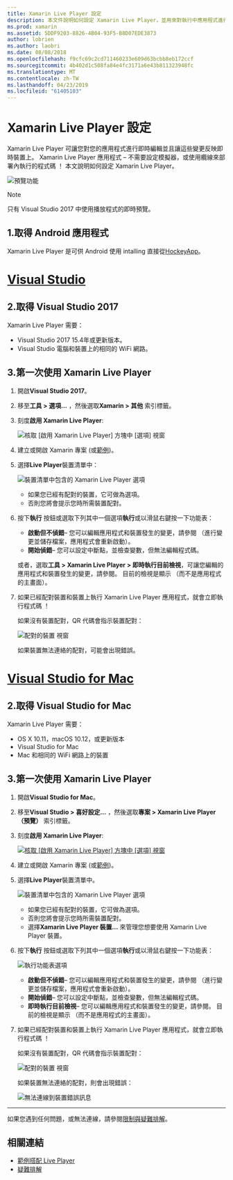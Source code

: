 ```yaml
---
title: Xamarin Live Player 設定
description: 本文件說明如何設定 Xamarin Live Player，並用來對執行中應用程式進行即時編輯。
ms.prod: xamarin
ms.assetid: 5DDF9203-8826-4B04-93F5-B8D07EDE3873
author: lobrien
ms.author: laobri
ms.date: 08/08/2018
ms.openlocfilehash: f9cfc69c2cd711460233e609d63bcbb8eb172ccf
ms.sourcegitcommit: 4b402d1c508fa84e4fc3171a6e43b811323948fc
ms.translationtype: MT
ms.contentlocale: zh-TW
ms.lasthandoff: 04/23/2019
ms.locfileid: "61405103"
---
```

# <a name="xamarin-live-player-setup"></a>Xamarin Live Player 設定

Xamarin Live Player 可讓您對您的應用程式進行即時編輯並且讓這些變更反映即時裝置上。 Xamarin Live Player 應用程式 – 不需要設定模擬器，或使用纜線來部署內執行的程式碼 ！ 本文說明如何設定 Xamarin Live Player。

![預覽功能](~/media/shared/preview.png)

> [!NOTE]
> 只有 Visual Studio 2017 中使用播放程式的即時預覽。

## <a name="1-get-the-android-app"></a>1.取得 Android 應用程式

Xamarin Live Player 是可供 Android 使用 intalling 直接從[HockeyApp](https://aka.ms/xlp-hockeyapp)。

# <a name="visual-studiotabwindows"></a>[Visual Studio](#tab/windows)

## <a name="2-get-visual-studio-2017"></a>2.取得 Visual Studio 2017

Xamarin Live Player 需要：

- Visual Studio 2017 15.4年或更新版本。
- Visual Studio 電腦和裝置上的相同的 WiFi 網路。

## <a name="3-using-xamarin-live-player-for-the-first-time"></a>3.第一次使用 Xamarin Live Player

1. 開啟**Visual Studio 2017**。
2. 移至**工具 > 選項...** ，然後選取**Xamarin > 其他** 索引標籤。
3. 刻度**啟用 Xamarin Live Player**:

    ![核取 [啟用 Xamarin Live Player] 方塊中 [選項] 視窗](install-images/vs2017-options.png)

4. 建立或開啟 Xamarin 專案 (或[範例](~/tools/live-player/samples.md))。
5. 選擇**Live Player**裝置清單中：

    ![裝置清單中包含的 Xamarin Live Player 選項](install-images/devices-empty-windows.png)

    - 如果您已經有配對的裝置，它可做為選項。
    - 否則您將會提示您時所需裝置配對。

6. 按下**執行** 按鈕或選取下列其中一個選項**執行**或以滑鼠右鍵按一下功能表：

    - **啟動但不偵錯**– 您可以編輯應用程式和裝置發生的變更，請參閱 （進行變更並儲存檔案，應用程式會重新啟動）。
    - **開始偵錯**– 您可以設定中斷點，並檢查變數，但無法編輯程式碼。

    或者，選取**工具 > Xamarin Live Player > 即時執行目前檢視**，可讓您編輯的應用程式和裝置發生的變更，請參閱。 目前的檢視是顯示 （而不是應用程式的主畫面）。

7. 如果已經配對裝置和裝置上執行 Xamarin Live Player 應用程式，就會立即執行程式碼 ！

    如果沒有裝置配對，QR 代碼會指示裝置配對：

    ![配對的裝置 視窗](install-images/manage-empty-windows.png)

    如果裝置無法連絡的配對，可能會出現錯誤。

# <a name="visual-studio-for-mactabmacos"></a>[Visual Studio for Mac](#tab/macos)

## <a name="2-get-visual-studio-for-mac"></a>2.取得 Visual Studio for Mac

Xamarin Live Player 需要：

- OS X 10.11，macOS 10.12，或更新版本
- Visual Studio for Mac
- Mac 和相同的 WiFi 網路上的裝置

## <a name="3-using-xamarin-live-player-for-the-first-time"></a>3.第一次使用 Xamarin Live Player

1. 開啟**Visual Studio for Mac**。
2. 移至**Visual Studio > 喜好設定...** ，然後選取**專案 > Xamarin Live Player （預覽）**  索引標籤。
3. 刻度**啟用 Xamarin Live Player**:

    [![核取 [啟用 Xamarin Live Player] 方塊中 [選項] 視窗](install-images/vsmac-options-sml.png)](install-images/vsmac-options.png#lightbox)

4. 建立或開啟 Xamarin 專案 (或[範例](~/tools/live-player/samples.md))。
5. 選擇**Live Player**裝置清單中。

    ![裝置清單中包含的 Xamarin Live Player 選項](install-images/devices.png)

    - 如果您已經有配對的裝置，它可做為選項。
    - 否則您將會提示您時所需裝置配對。
    - 選擇**Xamarin Live Player 裝置...** 來管理您想要使用 Xamarin Live Player 裝置。

6. 按下**執行** 按鈕或選取下列其中一個選項**執行**或以滑鼠右鍵按一下功能表：

    ![執行功能表選項](install-images/run-menu.png)

    - **啟動但不偵錯**– 您可以編輯應用程式和裝置發生的變更，請參閱 （進行變更並儲存檔案，應用程式會重新啟動）。
    - **開始偵錯**– 您可以設定中斷點，並檢查變數，但無法編輯程式碼。
    - **即時執行目前檢視**– 您可以編輯應用程式和裝置發生的變更，請參閱。 目前的檢視是顯示 （而不是應用程式的主畫面）。

7. 如果已經配對裝置和裝置上執行 Xamarin Live Player 應用程式，就會立即執行程式碼 ！

    如果沒有裝置配對，QR 代碼會指示裝置配對：

    ![配對的裝置 視窗](install-images/manage-empty.png)

    如果裝置無法連絡的配對，則會出現錯誤：

    ![無法連線到裝置錯誤訊息](install-images/error-cannot-connect.png)

-----

如果您遇到任何問題，或無法連線，請參閱[限制與疑難排解](~/tools/live-player/troubleshooting.md)。

## <a name="related-links"></a>相關連結

- [範例搭配 Live Player](https://developer.xamarin.com/samples/xamarin-live-player/all/)
- [疑難排解](~/tools/live-player/troubleshooting.md)
